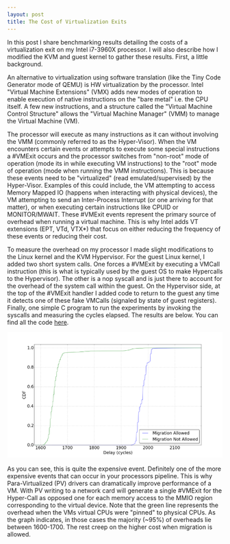```yaml
---
layout: post
title: The Cost of Virtualization Exits
---
```


In this post I share benchmarking results detailing the costs of a virtualization exit on my Intel i7-3960X processor. I will also describe how I modified the KVM and guest kernel to gather these results. First, a little background.

An alternative to virtualization using software translation (like the Tiny Code Generator mode of QEMU) is HW virtualization by the processor. Intel "Virtual Machine Extensions" (VMX) adds new modes of operation to enable execution of native instructions on the "bare metal" i.e. the CPU itself. A few new instructions, and a structure called the "Virtual Machine Control Structure" allows the "Virtual Machine Manager" (VMM) to manage the Virtual Machine (VM).

The processor will execute as many instructions as it can without involving the VMM (commonly referred to as the Hyper-Visor). When the VM encounters certain events or attempts to execute some special instructions a #VMExit occurs and the processor switches from "non-root" mode of operation (mode its in while executing VM instructions) to the "root" mode of operation (mode when running the VMM instructions). This is because these events need to be "virtualized" (read emulated/supervised) by the Hyper-Visor. Examples of this could include, the VM attempting to access Memory Mapped IO (happens when interacting with physical devices), the VM attempting to send an Inter-Process Interrupt (or one arriving for that matter), or when executing certain instructions like CPUID or MONITOR/MWAIT. These #VMExit events represent the primary source of overhead when running a virtual machine. This is why Intel adds VT extensions (EPT, VTd, VTX*) that focus on either reducing the frequency of these events or reducing their cost.

To measure the overhead on my processor I made slight modifications to the Linux kernel and the KVM Hypervisor. For the guest Linux kernel, I added two short system calls. One forces a #VMExit by executing a VMCall instruction (this is what is typically used by the guest OS to make Hypercalls to the Hypervisor). The other is a nop syscall and is just there to account for the overhead of the system call within the guest. On the Hypervisor side, at the top of the #VMExit handler I added code to return to the guest any time it detects one of these fake VMCalls (signaled by state of guest registers). Finally, one simple C program to run the experiments by invoking the syscalls and measuring the cycles elapsed. The results are below. You can find all the code [here](https://github.com/yshalabi/VMExit-Delay).

![VMExit Delay](../images/VMExitCost.png)

As you can see, this is quite the expensive event. Definitely one of the more expensive events that can occur in your processors pipeline. This is why Para-Virtualized (PV) drivers can dramatically improve performance of a VM. With PV writing to a network card will generate a single #VMExit for the Hyper-Call as opposed one for each memory access to the MMIO region corresponding to the virtual device. Note that the green line represents the overhead when the VMs virtual CPUs were "pinned" to physical CPUs. As the graph indicates, in those cases the majority (~95%) of overheads lie between 1600-1700. The rest creep on the higher cost when migration is allowed.
